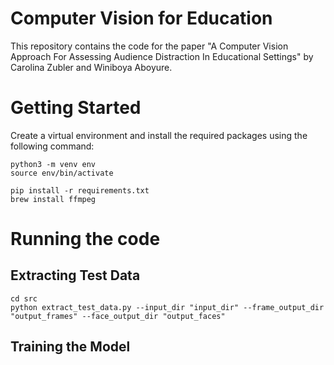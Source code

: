 # Computer Vision for Education

This repository contains the code for the paper "A Computer Vision Approach For Assessing Audience Distraction In Educational Settings" by Carolina Zubler and Winiboya Aboyure.

# Getting Started

Create a virtual environment and install the required packages using the following command:

```
python3 -m venv env
source env/bin/activate

pip install -r requirements.txt
brew install ffmpeg
```

# Running the code

## Extracting Test Data
```
cd src
python extract_test_data.py --input_dir "input_dir" --frame_output_dir "output_frames" --face_output_dir "output_faces"
```

## Training the Model
